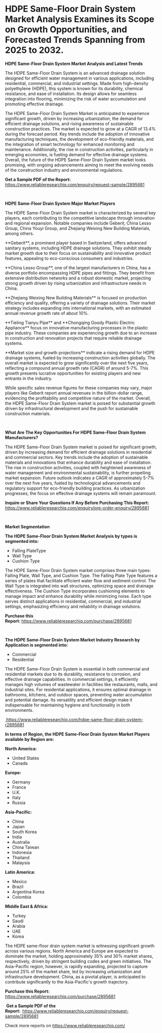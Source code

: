 <p><h1>HDPE Same-Floor Drain System Market Analysis Examines its Scope on Growth Opportunities, and Forecasted Trends Spanning from 2025 to 2032.</h1></p><p><strong>HDPE Same-Floor Drain System Market Analysis and Latest Trends</strong></p>
<p><p>The HDPE Same-Floor Drain System is an advanced drainage solution designed for efficient water management in various applications, including residential, commercial, and industrial settings. Made from high-density polyethylene (HDPE), this system is known for its durability, chemical resistance, and ease of installation. Its design allows for seamless integration into flooring, minimizing the risk of water accumulation and promoting effective drainage.</p><p>The HDPE Same-Floor Drain System Market is anticipated to experience significant growth, driven by increasing urbanization, the demand for efficient drainage solutions, and rising awareness of sustainable construction practices. The market is expected to grow at a CAGR of 13.4% during the forecast period. Key trends include the adoption of innovative manufacturing techniques, the development of eco-friendly materials, and the integration of smart technology for enhanced monitoring and maintenance. Additionally, the rise in construction activities, particularly in emerging economies, is fueling demand for effective drainage systems. Overall, the future of the HDPE Same-Floor Drain System market looks promising, with ongoing advancements aiming to meet the evolving needs of the construction industry and environmental regulations.</p></p>
<p><strong>Get a Sample PDF of the Report:&nbsp;</strong> <a href="https://www.reliableresearchiq.com/enquiry/request-sample/2895681?utm_campaign=2335&utm_medium=2&utm_source=Github&utm_content=ia&utm_term=15032025&utm_id=hdpe-same-floor-drain-system">https://www.reliableresearchiq.com/enquiry/request-sample/2895681</a></p>
<p>&nbsp;</p>
<p><strong>HDPE Same-Floor Drain System Major Market Players</strong></p>
<p><p>The HDPE Same-Floor Drain System market is characterized by several key players, each contributing to the competitive landscape through innovation and regional expansion. Notable companies include Geberit, China Lesso Group, China Youyi Group, and Zhejiang Weixing New Building Materials, among others.</p><p>**Geberit**, a prominent player based in Switzerland, offers advanced sanitary systems, including HDPE drainage solutions. They exhibit steady market growth due to their focus on sustainability and innovative product features, appealing to eco-conscious consumers and industries. </p><p>**China Lesso Group**, one of the largest manufacturers in China, has a diverse portfolio encompassing HDPE pipes and fittings. They benefit from extensive distribution networks and a robust domestic market, projecting strong growth driven by rising urbanization and infrastructure needs in China. </p><p>**Zhejiang Weixing New Building Materials** is focused on production efficiency and quality, offering a variety of drainage solutions. Their market strategy includes expanding into international markets, with an estimated annual revenue growth rate of about 10%.</p><p>**Tieling Tianyu Pipe** and **Chongqing Goody Plastic Electric Appliance** focus on innovative manufacturing processes in the plastic pipe industry. These companies are experiencing growth due to an increase in construction and renovation projects that require reliable drainage systems.</p><p>**Market size and growth projections** indicate a rising demand for HDPE drainage systems, fueled by increasing construction activities globally. The overall market is expected to grow significantly over the next five years, reflecting a compound annual growth rate (CAGR) of around 5-7%. This growth presents lucrative opportunities for existing players and new entrants in the industry.</p><p>While specific sales revenue figures for these companies may vary, major players like Geberit report annual revenues in the billion-dollar range, evidencing the profitability and competitive nature of the market. Overall, the HDPE Same-Floor Drain System market is poised for substantial growth driven by infrastructural development and the push for sustainable construction materials.</p></p>
<p>&nbsp;</p>
<p><strong>What Are The Key Opportunities For HDPE Same-Floor Drain System Manufacturers?</strong></p>
<p><p>The HDPE Same-Floor Drain System market is poised for significant growth, driven by increasing demand for efficient drainage solutions in residential and commercial sectors. Key trends include the adoption of sustainable materials and innovations that enhance durability and ease of installation. The rise in construction activities, coupled with heightened awareness of water management and environmental sustainability, is further propelling market expansion. Future outlook indicates a CAGR of approximately 5-7% over the next five years, fueled by technological advancements and regulatory support for eco-friendly building practices. As urbanization progresses, the focus on effective drainage systems will remain paramount.</p></p>
<p><strong>Inquire or Share Your Questions If Any Before Purchasing This Report:</strong> <a href="https://www.reliableresearchiq.com/enquiry/pre-order-enquiry/2895681?utm_campaign=2335&utm_medium=2&utm_source=Github&utm_content=ia&utm_term=15032025&utm_id=hdpe-same-floor-drain-system">https://www.reliableresearchiq.com/enquiry/pre-order-enquiry/2895681</a></p>
<p>&nbsp;</p>
<p><strong>Market Segmentation</strong></p>
<p><strong>The HDPE Same-Floor Drain System Market Analysis by types is segmented into:</strong></p>
<p><ul><li>Falling PlateType</li><li>Wall Type</li><li>Cushion Type</li></ul></p>
<p><p>The HDPE Same-Floor Drain System market comprises three main types: Falling Plate, Wall Type, and Cushion Type. The Falling Plate Type features a series of plates that facilitate efficient water flow and sediment control. The Wall Type is integrated into wall structures, optimizing space and drainage effectiveness. The Cushion Type incorporates cushioning elements to manage impact and enhance durability while minimizing noise. Each type serves distinct applications in residential, commercial, and industrial settings, emphasizing efficiency and reliability in drainage solutions.</p></p>
<p><strong>Purchase this Report:&nbsp;</strong><a href="https://www.reliableresearchiq.com/purchase/2895681?utm_campaign=2335&utm_medium=2&utm_source=Github&utm_content=ia&utm_term=15032025&utm_id=hdpe-same-floor-drain-system">https://www.reliableresearchiq.com/purchase/2895681</a></p>
<p>&nbsp;</p>
<p><strong>The HDPE Same-Floor Drain System Market Industry Research by Application is segmented into:</strong></p>
<p><ul><li>Commercial</li><li>Residential</li></ul></p>
<p><p>The HDPE Same-Floor Drain System is essential in both commercial and residential markets due to its durability, resistance to corrosion, and effective drainage capabilities. In commercial settings, it efficiently manages high volumes of wastewater in facilities like restaurants, malls, and industrial sites. For residential applications, it ensures optimal drainage in bathrooms, kitchens, and outdoor spaces, preventing water accumulation and potential damage. Its versatility and efficient design make it indispensable for maintaining hygiene and functionality in both environments.</p></p>
<p><a href="https://www.reliableresearchiq.com/hdpe-same-floor-drain-system-r2895681?utm_campaign=2335&utm_medium=2&utm_source=Github&utm_content=ia&utm_term=15032025&utm_id=hdpe-same-floor-drain-system">&nbsp;https://www.reliableresearchiq.com/hdpe-same-floor-drain-system-r2895681</a></p>
<p><strong>In terms of Region, the HDPE Same-Floor Drain System Market Players available by Region are:</strong></p>
<p>
    <p> <strong> North America: </strong>
        <ul>
            <li>United States</li>
            <li>Canada</li>
        </ul>
        </p> 
    <p> <strong> Europe: </strong>
        <ul>
            <li>Germany</li>
            <li>France</li>
            <li>U.K.</li>
            <li>Italy</li>
            <li>Russia</li>
        </ul>
        </p> 
    <p> <strong> Asia-Pacific: </strong>
        <ul>
            <li>China</li>
            <li>Japan</li>
            <li>South Korea</li>
            <li>India</li>
            <li>Australia</li>
            <li>China Taiwan</li>
            <li>Indonesia</li>
            <li>Thailand</li>
            <li>Malaysia</li>
        </ul>
        </p> 
    <p> <strong> Latin America: </strong>
        <ul>
            <li>Mexico</li>
            <li>Brazil</li>
            <li>Argentina Korea</li>
            <li>Colombia</li>
        </ul>
        </p> 
    <p> <strong> Middle East & Africa: </strong>
        <ul>
            <li>Turkey</li>
            <li>Saudi</li>
            <li>Arabia</li>
            <li>UAE</li>
            <li>Korea</li>
        </ul>
    </p>
    </p>
<p><p>The HDPE same-floor drain system market is witnessing significant growth across various regions. North America and Europe are expected to dominate the market, holding approximately 35% and 30% market shares, respectively, driven by stringent building codes and green initiatives. The Asia-Pacific region, however, is rapidly expanding, projected to capture around 25% of the market share, led by increasing urbanization and infrastructure development. China, as a pivotal player, is anticipated to contribute significantly to the Asia-Pacific's growth trajectory.</p></p>
<p><strong>Purchase this Report: </strong><a href="https://www.reliableresearchiq.com/purchase/2895681?utm_campaign=2335&utm_medium=2&utm_source=Github&utm_content=ia&utm_term=15032025&utm_id=hdpe-same-floor-drain-system">https://www.reliableresearchiq.com/purchase/2895681</a></p>
<p>&nbsp;<strong>Get a Sample PDF of the Report:&nbsp;&nbsp;</strong><a href="https://www.reliableresearchiq.com/enquiry/request-sample/2895681?utm_campaign=2335&utm_medium=2&utm_source=Github&utm_content=ia&utm_term=15032025&utm_id=hdpe-same-floor-drain-system">https://www.reliableresearchiq.com/enquiry/request-sample/2895681</a></p>
<p><strong></strong></p>
<p>Check more reports on <a href="https://www.reliableresearchiq.com/?utm_campaign=2335&utm_medium=2&utm_source=Github&utm_content=ia&utm_term=15032025&utm_id=hdpe-same-floor-drain-system">https://www.reliableresearchiq.com/</a></p>